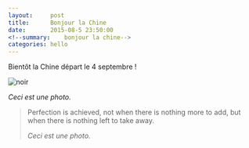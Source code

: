 ```yaml
---
layout:     post
title:      Bonjour la Chine
date:       2015-08-5 23:50:00
<!--summary:    bonjour la chine-->
categories: hello
---
```

Bientôt la Chine départ le 4 septembre !

![noir](https://cloud.githubusercontent.com/assets/1808854/9099075/25e538b2-3bce-11e5-91b4-56fe5964923d.jpg)
<footer><cite>Ceci est une photo.</cite></footer>


<blockquote>
  <p>
    Perfection is achieved, not when there is nothing more to add, but when there is nothing left to take away.
  </p>
  <footer><cite>Ceci est une photo.</cite></footer>
</blockquote>
